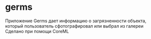 # germs
Приложение Germs дает информацию о загрязненности объекта, который пользователь сфотографировал или выбрал из галереи 
Сделано при помощи CoreML
